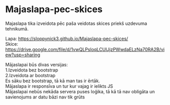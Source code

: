 # Majaslapa-pec-skices

Majaslapa tika izveidota pēc paša veidotas skices priekš uzdevuma tehnikumā.

Lapa: https://sloppynick3.github.io/Majaslapa-pec-skices/  
Skice: https://drive.google.com/file/d/1vwQLPsloqLCUIJjzPWwdaELzNa70RA2B/view?usp=sharing

Mājaslapai būs divas versijas:  
  1.Izveidota bez bootstrap  
  2.Izveidota ar bootstrap  
Es sāku bez bootstrap, tā kā man tas ir ērtāk.  
Mājaslapa ir responsīva un tur kur vajag ir ielikts JS  
Mājaslapai nebūs nekāda servera puses loģika, tā kā tā nav obligāta un savienojums ar datu bāzi nav tik grūts
